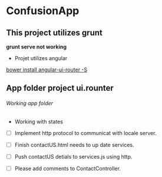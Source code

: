 # ConfusionApp
## This project utilizes grunt
**grunt serve not working**
- Projet utilizes angular 


[bower install angular-ui-router -S](http://bower.io/)


## App folder project ui.rounter
###### Working app folder

- Working with states

- [ ] Implement http protocol to communicat with locale server.
- [ ] Finish contactUS.html needs to up date services.
- [ ] Push contactUS detials to services.js using http.
- [ ] Please add comments to ContactController.


